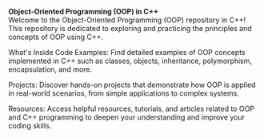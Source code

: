 **Object-Oriented Programming (OOP) in C++**  
Welcome to the Object-Oriented Programming (OOP) repository in C++! This repository is dedicated to exploring and practicing the principles and concepts of OOP using C++.

What's Inside
Code Examples: Find detailed examples of OOP concepts implemented in C++ such as classes, objects, inheritance, polymorphism, encapsulation, and more.

Projects: Discover hands-on projects that demonstrate how OOP is applied in real-world scenarios, from simple applications to complex systems.

Resources: Access helpful resources, tutorials, and articles related to OOP and C++ programming to deepen your understanding and improve your coding skills.

